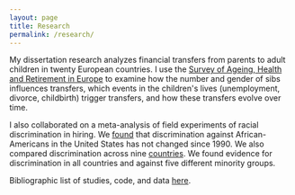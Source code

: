 ```yaml
---
layout: page
title: Research
permalink: /research/
---
```


My dissertation research analyzes financial transfers from parents to adult children in twenty European countries. 
I use the [Survey of Ageing, Health and Retirement in Europe](http://www.share-project.org/) to examine how the number and gender of sibs influences transfers, which events in the children's lives (unemployment, divorce, childbirth) trigger transfers, and how these transfers evolve over time.

I also collaborated on a meta-analysis of field experiments of racial discrimination in hiring. We [found](https://www.pnas.org/content/114/41/10870) that discrimination against African-Americans in the United States has not changed since 1990. We also compared discrimination across nine [countries](https://www.sociologicalscience.com/articles-v6-18-467/). We found evidence for discrimination in all countries and against five different minority groups.

Bibliographic list of studies, code, and data [here](https://sites.northwestern.edu/dmap/).
